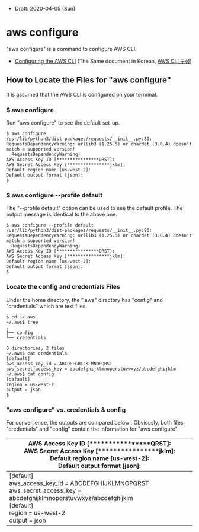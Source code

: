 * Draft: 2020-04-05 (Sun)

# aws configure

"aws configure" is a command to configure AWS CLI.

* [Configuring the AWS CLI](https://docs.aws.amazon.com/cli/latest/userguide/cli-chap-configure.html) (The Same document in Korean, [AWS CLI 구성](https://docs.aws.amazon.com/ko_kr/cli/latest/userguide/cli-chap-configure.html))

## How to Locate the Files for "aws configure"

It is assumed that the AWS CLI is configured on your terminal.

### $ aws configure

Run "aws configure" to see the default set-up.

```
$ aws configure
/usr/lib/python3/dist-packages/requests/__init__.py:80: RequestsDependencyWarning: urllib3 (1.25.5) or chardet (3.0.4) doesn't match a supported version!
  RequestsDependencyWarning)
AWS Access Key ID [****************QRST]: 
AWS Secret Access Key [****************jklm]: 
Default region name [us-west-2]: 
Default output format [json]: 
$
```

### $ aws configure --profile default

The "--profile default" option can be used to see the default profile. The output message is identical to the above one.

```
$ aws configure --profile default
/usr/lib/python3/dist-packages/requests/__init__.py:80: RequestsDependencyWarning: urllib3 (1.25.5) or chardet (3.0.4) doesn't match a supported version!
  RequestsDependencyWarning)
AWS Access Key ID [****************QRST]: 
AWS Secret Access Key [****************jklm]: 
Default region name [us-west-2]: 
Default output format [json]: 
$
```

### Locate the config and credentials Files

Under the home directory, the ".aws" directory has "config" and "credentials" which are text files. 

```
$ cd ~/.aws
~/.aws$ tree
.
├── config
└── credentials

0 directories, 2 files
~/.aws$ cat credentials 
[default]
aws_access_key_id = ABCDEFGHIJKLMNOPQRST
aws_secret_access_key = abcdefghijklmnopqrstuvwxyz/abcdefghijklm
~/.aws$ cat config 
[default]
region = us-west-2
output = json
$
```

### "aws configure" vs. credentials & config

For convenience, the outputs are compared below . Obviously, both files "credentials" and "config" contain the information for "aws configure".

| AWS Access Key ID [****************QRST]: <br/>AWS Secret Access Key [****************jklm]: <br/>Default region name [us-west-2]: <br/>Default output format [json]: |
| ------------------------------------------------------------ |
| [default]<br/>aws_access_key_id = ABCDEFGHIJKLMNOPQRST<br/>aws_secret_access_key = abcdefghijklmnopqrstuvwxyz/abcdefghijklm<br/>[default]<br/>region = us-west-2<br/>output = json<br/> |


